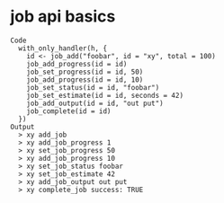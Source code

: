# job api basics

    Code
      with_only_handler(h, {
        id <- job_add("foobar", id = "xy", total = 100)
        job_add_progress(id = id)
        job_set_progress(id = id, 50)
        job_add_progress(id = id, 10)
        job_set_status(id = id, "foobar")
        job_set_estimate(id = id, seconds = 42)
        job_add_output(id = id, "out put")
        job_complete(id = id)
      })
    Output
      > xy add_job
      > xy add_job_progress 1
      > xy set_job_progress 50
      > xy add_job_progress 10
      > xy set_job_status foobar
      > xy set_job_estimate 42
      > xy add_job_output out put
      > xy complete_job success: TRUE

